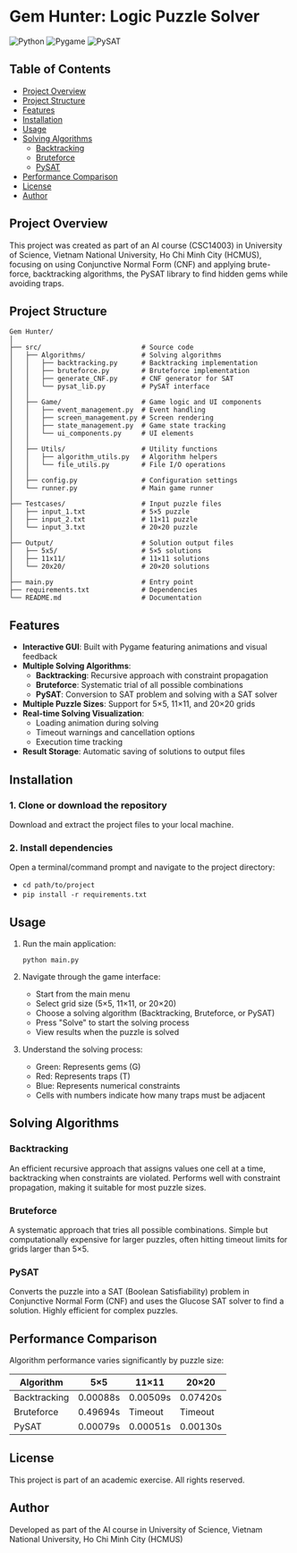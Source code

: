 # Gem Hunter: Logic Puzzle Solver

![Python](https://img.shields.io/badge/Python-3.8+-green.svg)
![Pygame](https://img.shields.io/badge/Pygame-2.6.1-red.svg)
![PySAT](https://img.shields.io/badge/PySAT-0.1.8-purple.svg)

## Table of Contents

- [Project Overview](#project-overview)
- [Project Structure](#project-structure)
- [Features](#features)
- [Installation](#installation)
- [Usage](#usage)
- [Solving Algorithms](#solving-algorithms)
  - [Backtracking](#backtracking)
  - [Bruteforce](#bruteforce)
  - [PySAT](#pysat)
- [Performance Comparison](#performance-comparison)
- [License](#license)
- [Author](#author)

## Project Overview

This project was created as part of an AI course (CSC14003) in University of Science, Vietnam National University, Ho Chi Minh City (HCMUS), focusing on using Conjunctive Normal Form (CNF) and applying brute-force, backtracking algorithms, the PySAT library to find hidden gems while avoiding traps.

## Project Structure

```
Gem Hunter/
│
├── src/                         # Source code
│   ├── Algorithms/              # Solving algorithms
│   │   ├── backtracking.py      # Backtracking implementation
│   │   ├── bruteforce.py        # Bruteforce implementation
│   │   ├── generate_CNF.py      # CNF generator for SAT
│   │   └── pysat_lib.py         # PySAT interface
│   │
│   ├── Game/                    # Game logic and UI components
│   │   ├── event_management.py  # Event handling
│   │   ├── screen_management.py # Screen rendering
│   │   ├── state_management.py  # Game state tracking
│   │   └── ui_components.py     # UI elements
│   │
│   ├── Utils/                   # Utility functions
│   │   ├── algorithm_utils.py   # Algorithm helpers
│   │   └── file_utils.py        # File I/O operations
│   │
│   ├── config.py                # Configuration settings
│   └── runner.py                # Main game runner
│
├── Testcases/                   # Input puzzle files
│   ├── input_1.txt              # 5×5 puzzle
│   ├── input_2.txt              # 11×11 puzzle
│   └── input_3.txt              # 20×20 puzzle
│
├── Output/                      # Solution output files
│   ├── 5x5/                     # 5×5 solutions
│   ├── 11x11/                   # 11×11 solutions
│   └── 20x20/                   # 20×20 solutions
│
├── main.py                      # Entry point
├── requirements.txt             # Dependencies
└── README.md                    # Documentation
```

## Features

- **Interactive GUI**: Built with Pygame featuring animations and visual feedback
- **Multiple Solving Algorithms**:
  - **Backtracking**: Recursive approach with constraint propagation
  - **Bruteforce**: Systematic trial of all possible combinations
  - **PySAT**: Conversion to SAT problem and solving with a SAT solver
- **Multiple Puzzle Sizes**: Support for 5×5, 11×11, and 20×20 grids
- **Real-time Solving Visualization**:
  - Loading animation during solving
  - Timeout warnings and cancellation options
  - Execution time tracking
- **Result Storage**: Automatic saving of solutions to output files

## Installation

### 1. Clone or download the repository

Download and extract the project files to your local machine.

### 2. Install dependencies

Open a terminal/command prompt and navigate to the project directory:

- `cd path/to/project`
- `pip install -r requirements.txt`

## Usage

1. Run the main application:

   `python main.py`

2. Navigate through the game interface:

   - Start from the main menu
   - Select grid size (5×5, 11×11, or 20×20)
   - Choose a solving algorithm (Backtracking, Bruteforce, or PySAT)
   - Press "Solve" to start the solving process
   - View results when the puzzle is solved

3. Understand the solving process:
   - Green: Represents gems (G)
   - Red: Represents traps (T)
   - Blue: Represents numerical constraints
   - Cells with numbers indicate how many traps must be adjacent

## Solving Algorithms

### Backtracking

An efficient recursive approach that assigns values one cell at a time, backtracking when constraints are violated. Performs well with constraint propagation, making it suitable for most puzzle sizes.

### Bruteforce

A systematic approach that tries all possible combinations. Simple but computationally expensive for larger puzzles, often hitting timeout limits for grids larger than 5×5.

### PySAT

Converts the puzzle into a SAT (Boolean Satisfiability) problem in Conjunctive Normal Form (CNF) and uses the Glucose SAT solver to find a solution. Highly efficient for complex puzzles.

## Performance Comparison

Algorithm performance varies significantly by puzzle size:

| Algorithm    | 5×5      | 11×11    | 20×20    |
| ------------ | -------- | -------- | -------- |
| Backtracking | 0.00088s | 0.00509s | 0.07420s |
| Bruteforce   | 0.49694s | Timeout  | Timeout  |
| PySAT        | 0.00079s | 0.00051s | 0.00130s |

## License

This project is part of an academic exercise. All rights reserved.

## Author

Developed as part of the AI course in University of Science, Vietnam National University, Ho Chi Minh City (HCMUS)
